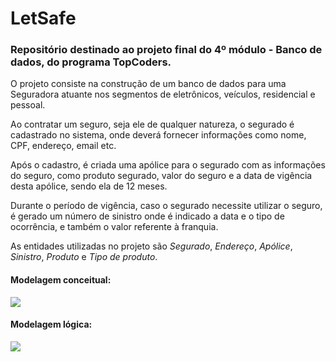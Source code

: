 # LetSafe



### Repositório destinado ao projeto final do 4º módulo - Banco de dados, do programa TopCoders.



O projeto consiste na construção de um banco de dados para uma Seguradora atuante nos segmentos de eletrônicos, veículos, residencial e pessoal.

Ao contratar um seguro, seja ele de qualquer natureza, o segurado é cadastrado no sistema, onde deverá fornecer informações como nome, CPF, endereço, email etc. 

Após o cadastro, é criada uma apólice para o segurado com as informações do seguro, como produto segurado, valor do seguro e a data de vigência desta apólice, sendo ela de 12 meses.

Durante o período de vigência, caso o segurado necessite utilizar o seguro, é gerado um número de sinistro onde é indicado a data e o tipo de ocorrência, e também o valor referente à franquia.



As entidades utilizadas no projeto são *Segurado*, *Endereço*, *Apólice*, *Sinistro*, *Produto* e *Tipo de produto*.



#### Modelagem conceitual:

![](C:\Users\Mariane\Desktop\Conceitual.jpeg)



#### Modelagem lógica:

![](C:\Users\Mariane\Desktop\Logico.jpeg)



